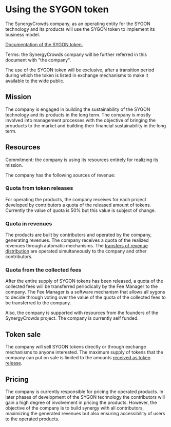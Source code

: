 # Using the SYGON token

The SynergyCrowds company, as an operating entity for the SYGON technology and its products will use the SYGON token to implement its business model.

<a href="https://github.com/mocamircea/sygon-token/blob/master/README.md" target="_blank">Documentation of the SYGON token.</a>

Terms: the SynergyCrowds company will be further referred in this document with "the company".

The use of the SYGON token will be exclusive, after a transition period during which the token is listed in exchange mechanisms to make it available to the wide public.

<h2>Mission</h2>
The company is engaged in building the sustainability of the SYGON technology and its products in the long term. The company is mostly involved into management processes with the objective of bringing the prouducts to the market and building their financial sustainability in the long term.

<h2>Resources</h2>
Commitment: the company is using its resources entirely for realizing its mission.

The company has the following sources of revenue:

<h3>Quota from token releases</h3>
For operating the products, the company receives for each project developed by contributors a quota of the released amount of tokens. Currently the value of quota is 50% but this value is subject of change.

<h3>Quota in revenues</h3>
The products are built by contributors and operated by the company, generating revenues. The company receives a quota of the realized revenues through automatic mechanisms. The <a href="The company is using these amounts entirely for realizing its mission.">transfers of revenue distribution</a> are operated simultaneously to the company and other contributors.

<h3>Quota from the collected fees</h3>
After the entire supply of SYGON tokens has been released, a quota of the collected fees will be transferred periodically by the Fee Manager to the company. The Fee Manager is a software mechanism that allows all sygons to decide through voting over the value of the quota of the collected fees to be transferred to the company.

Also, the company is supported with resources from the founders of the SynergyCrowds project. The company is currently self funded.

<h2>Token sale</h2>
The company will sell SYGON tokens directly or through exchange mechanisms to anyone interested. The maximum supply of tokens that the company can put on sale is limited to the amounts <a href="https://github.com/mocamircea/sygon-token#12-transferastokenrelease">received as token release</a>.

<h2>Pricing</h2>
The company is currently responsible for pricing the operated products. In later phases of development of the SYGON technology the contributors will gain a high degree of involvement in pricing the products. However, the objective of the company is to build synergy with all contributors, maximizing the generated revenues but also ensuring accessibility of users to the operated products.
